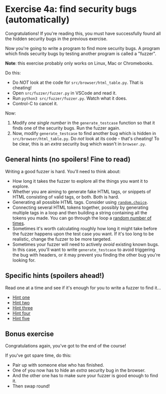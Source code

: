 # Exercise 4a: find security bugs (automatically)

Congratulations! If you're reading this, you must have successfully found all
the hidden security bugs in the previous exercise.

Now you're going to write a program to find more security bugs. A program which
finds security bugs by testing another program is called a "fuzzer".

**Note**: this exercise probably only works on Linux, Mac or Chromebooks.

Do this:

* Do *NOT* look at the code for `src/browser/html_table.py`. That is cheating!
* Open `src/fuzzer/fuzzer.py` in VSCode and read it.
* Run `python3 src/fuzzer/fuzzer.py`. Watch what it does.
* Control-C to cancel it.

Now:

1. Modify *one single number* in the `generate_testcase` function so that it
   finds one of the security bugs. Run the fuzzer again.
2. Now, modify `generate_testcase` to find another bug which is hidden in
   `src/browser/html_table.py`. Do *not* look at its code - that's cheating!
   To be clear, this is an _extra_ security bug which wasn't in `browser.py`.

## General hints (no spoilers! Fine to read)

Writing a good fuzzer is hard. You'll need to think about:

* How long it takes the fuzzer to explore all the things you want it to
  explore.
* Whether you are aiming to generate fake HTML tags, or snippets of HTML
  consisting of valid tags, or both. Both is hard.
* Generating all possible HTML tags. Consider using [`random.choice`](https://docs.python.org/3/library/random.html#random.choice).
* Connecting several HTML tokens together, possibly by generating multiple tags in a loop
  and then building a string containing all the tokens you made. You can go through
  the loop a [random number of times](https://docs.python.org/3/library/random.html#random.choice).
* Sometimes it's worth calculating roughly how long it might take before the
  fuzzer happens upon the test case you want. If it's too long to be
  realistic, change the fuzzer to be more targeted.
* Sometimes your fuzzer will need to actively _avoid_ existing known bugs.
  In this case, you'll want to write `generate_testcase` to avoid triggering
  the bug with headers, or it may prevent you finding the other bug you're
  looking for.

## Specific hints (spoilers ahead!)

Read one at a time and see if it's enough for you to write a fuzzer to find it...

* [Hint one](exercise-4b-hints/hint1.md)
* [Hint two](exercise-4b-hints/hint2.md)
* [Hint three](exercise-4b-hints/hint3.md)
* [Hint four](exercise-4b-hints/hint4.md)
* [Hint five](exercise-4b-hints/hint5.md)

## Bonus exercise

Congratulations again, you've got to the end of the course!

If you've got spare time, do this:

* Pair up with someone else who has finished.
* One of you now has to hide an *extra* security bug in the browser.
* And the other one has to make sure your fuzzer is good enough to find it.
* Then swap round!
